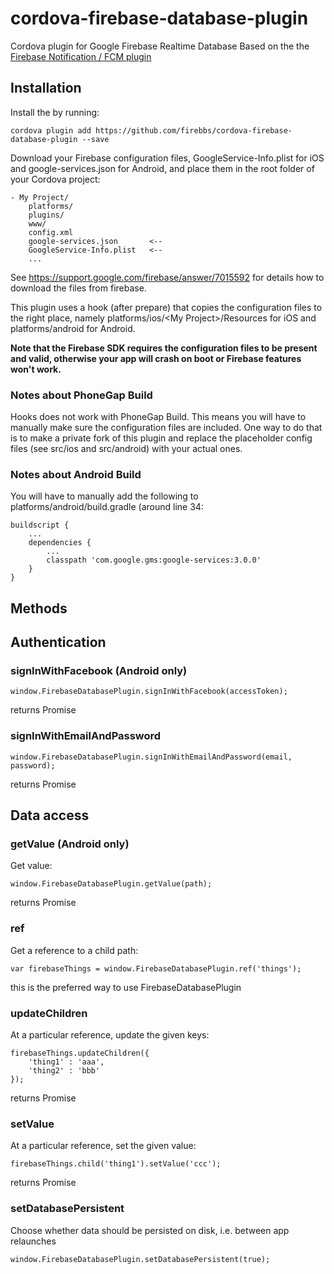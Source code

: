 # cordova-firebase-database-plugin
Cordova plugin for Google Firebase Realtime Database
Based on the the [Firebase Notification / FCM plugin](https://github.com/arnesson/cordova-plugin-firebase)


## Installation
Install the by running:
```
cordova plugin add https://github.com/firebbs/cordova-firebase-database-plugin --save
```
Download your Firebase configuration files, GoogleService-Info.plist for iOS and google-services.json for Android, and place them in the root folder of your Cordova project:

```
- My Project/
    platforms/
    plugins/
    www/
    config.xml
    google-services.json       <--
    GoogleService-Info.plist   <--
    ...
```

See https://support.google.com/firebase/answer/7015592 for details how to download the files from firebase.

This plugin uses a hook (after prepare) that copies the configuration files to the right place, namely platforms/ios/\<My Project\>/Resources for iOS and platforms/android for Android.

**Note that the Firebase SDK requires the configuration files to be present and valid, otherwise your app will crash on boot or Firebase features won't work.**

### Notes about PhoneGap Build

Hooks does not work with PhoneGap Build. This means you will have to manually make sure the configuration files are included. One way to do that is to make a private fork of this plugin and replace the placeholder config files (see src/ios and src/android) with your actual ones.

### Notes about Android Build

You will have to manually add the following to platforms/android/build.gradle (around line 34:
```
buildscript {
	...
	dependencies { 
		...
		classpath 'com.google.gms:google-services:3.0.0'
	}
}
````

## Methods
## Authentication
### signInWithFacebook (Android only)

```
window.FirebaseDatabasePlugin.signInWithFacebook(accessToken);
```
returns Promise

### signInWithEmailAndPassword

```
window.FirebaseDatabasePlugin.signInWithEmailAndPassword(email, password);
```
returns Promise


## Data access

### getValue (Android only)

Get value:
```
window.FirebaseDatabasePlugin.getValue(path);
```
returns Promise

### ref

Get a reference to a child path:
```
var firebaseThings = window.FirebaseDatabasePlugin.ref('things');
```
this is the preferred way to use FirebaseDatabasePlugin

### updateChildren

At a particular reference, update the given keys:
```
firebaseThings.updateChildren({
    'thing1' : 'aaa',
    'thing2' : 'bbb'
});
```
returns Promise

### setValue

At a particular reference, set the given value:
```
firebaseThings.child('thing1').setValue('ccc');
```
returns Promise

### setDatabasePersistent

Choose whether data should be persisted on disk, i.e. between app relaunches
```
window.FirebaseDatabasePlugin.setDatabasePersistent(true);
```


